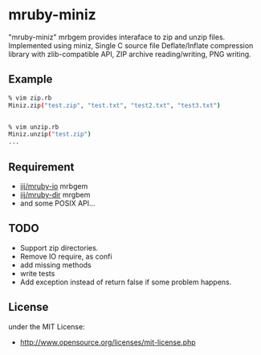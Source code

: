 mruby-miniz
============

"mruby-miniz" mrbgem provides interaface to zip and unzip files.
Implemented using miniz, Single C source file Deflate/Inflate compression library with zlib-compatible API, ZIP archive reading/writing, PNG writing.

## Example
```sh
% vim zip.rb
Miniz.zip("test.zip", "test.txt", "test2.txt", "test3.txt")


% vim unzip.rb
Miniz.unzip("test.zip")
...
```

## Requirement
- [iij/mruby-io](https://github.com/iij/mruby-io) mrbgem
- [iij/mruby-dir](https://github.com/iij/mruby-dir) mrgbem
- and some POSIX API...

## TODO
- Support zip directories.
- Remove IO require, as confi
- add missing methods
- write tests
- Add exception instead of return false if some problem happens.


## License
under the MIT License:

* http://www.opensource.org/licenses/mit-license.php